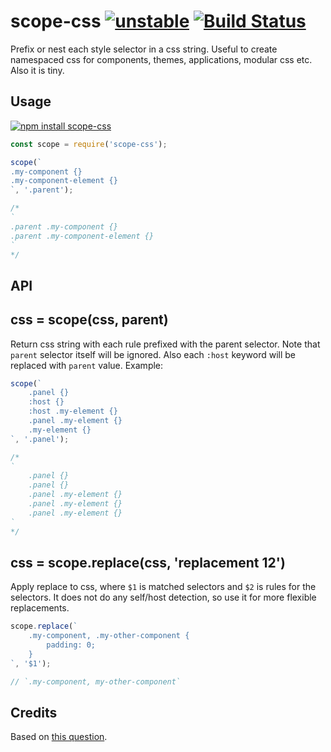 # scope-css [![unstable](https://img.shields.io/badge/stability-unstable-green.svg)](http://github.com/badges/stability-badges) [![Build Status](https://img.shields.io/travis/dy/scope-css.svg)](https://travis-ci.org/dy/scope-css)

Prefix or nest each style selector in a css string. Useful to create namespaced css for components, themes, applications, modular css etc. Also it is tiny.

## Usage

[![npm install scope-css](https://nodei.co/npm/scope-css.png?mini=true)](https://npmjs.org/package/scope-css/)

```js
const scope = require('scope-css');

scope(`
.my-component {}
.my-component-element {}
`, '.parent');

/*
`
.parent .my-component {}
.parent .my-component-element {}
`
*/
```

## API

## css = scope(css, parent)

Return css string with each rule prefixed with the parent selector. Note that `parent` selector itself will be ignored. Also each `:host` keyword will be replaced with `parent` value. Example:

```js
scope(`
	.panel {}
	:host {}
	:host .my-element {}
	.panel .my-element {}
	.my-element {}
`, '.panel');

/*
`
	.panel {}
	.panel {}
	.panel .my-element {}
	.panel .my-element {}
	.panel .my-element {}
`
*/
```

## css = scope.replace(css, 'replacement $1$2')

Apply replace to css, where `$1` is matched selectors and `$2` is rules for the selectors. It does not do any self/host detection, so use it for more flexible replacements.

```js
scope.replace(`
	.my-component, .my-other-component {
		padding: 0;
	}
`, '$1');

// `.my-component, my-other-component`
```

## Credits

Based on [this question](http://stackoverflow.com/questions/12575845/what-is-the-regex-of-a-css-selector).

